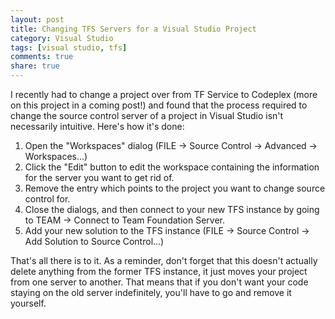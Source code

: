 ```yaml
---
layout: post
title: Changing TFS Servers for a Visual Studio Project
category: Visual Studio
tags: [visual studio, tfs]
comments: true
share: true
---
```

I recently had to change a project over from TF Service to Codeplex (more on this project in a coming post!) and found that the process required to change the source control server of a project in Visual Studio isn't necessarily intuitive. Here's how it's done:

<ol>
<li>Open the "Workspaces" dialog (FILE -> Source Control -> Advanced -> Workspaces...)</li>
<li>Click the "Edit" button to edit the workspace containing the information for the server you want to get rid of.</li>
<li>Remove the entry which points to the project you want to change source control for.</li>
<li>Close the dialogs, and then connect to your new TFS instance by going to TEAM -> Connect to Team Foundation Server.</li>
<li>Add your new solution to the TFS instance (FILE -> Source Control -> Add Solution to Source Control...)</li>
</ol>
That's all there is to it. As a reminder, don't forget that this doesn't actually delete anything from the former TFS instance, it just moves your project from one server to another. That means that if you don't want your code staying on the old server indefinitely, you'll have to go and remove it yourself.

